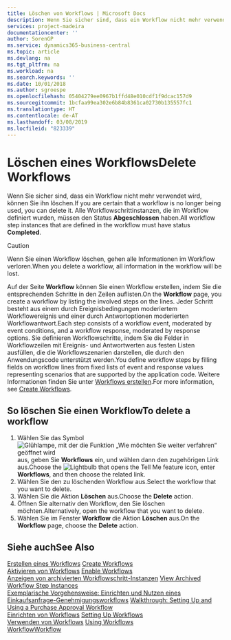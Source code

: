 ```yaml
---
title: Löschen von Workflows | Microsoft Docs
description: Wenn Sie sicher sind, dass ein Workflow nicht mehr verwendet wird, können Sie ihn löschen. Alle Workflowschrittinstanzen, die im Workflow definiert wurden, müssen den Status **Abgeschlossen** haben.
services: project-madeira
documentationcenter: ''
author: SorenGP
ms.service: dynamics365-business-central
ms.topic: article
ms.devlang: na
ms.tgt_pltfrm: na
ms.workload: na
ms.search.keywords: ''
ms.date: 10/01/2018
ms.author: sgroespe
ms.openlocfilehash: 05404279ee0967b1ffd48e010cdf1f9dcac157d9
ms.sourcegitcommit: 1bcfaa99ea302e6b84b8361ca02730b135557fc1
ms.translationtype: HT
ms.contentlocale: de-AT
ms.lasthandoff: 03/08/2019
ms.locfileid: "823339"
---
```

# <a name="delete-workflows"></a><span data-ttu-id="f5bf1-104">Löschen eines Workflows</span><span class="sxs-lookup"><span data-stu-id="f5bf1-104">Delete Workflows</span></span>
<span data-ttu-id="f5bf1-105">Wenn Sie sicher sind, dass ein Workflow nicht mehr verwendet wird, können Sie ihn löschen.</span><span class="sxs-lookup"><span data-stu-id="f5bf1-105">If you are certain that a workflow is no longer being used, you can delete it.</span></span> <span data-ttu-id="f5bf1-106">Alle Workflowschrittinstanzen, die im Workflow definiert wurden, müssen den Status **Abgeschlossen** haben.</span><span class="sxs-lookup"><span data-stu-id="f5bf1-106">All workflow step instances that are defined in the workflow must have status **Completed**.</span></span>  

> [!CAUTION]  
>  <span data-ttu-id="f5bf1-107">Wenn Sie einen Workflow löschen, gehen alle Informationen im Workflow verloren.</span><span class="sxs-lookup"><span data-stu-id="f5bf1-107">When you delete a workflow, all information in the workflow will be lost.</span></span>  

 <span data-ttu-id="f5bf1-108">Auf der Seite **Workflow** können Sie einen Workflow erstellen, indem Sie die entsprechenden Schritte in den Zeilen auflisten.</span><span class="sxs-lookup"><span data-stu-id="f5bf1-108">On the **Workflow** page, you create a workflow by listing the involved steps on the lines.</span></span> <span data-ttu-id="f5bf1-109">Jeder Schritt besteht aus einem durch Ereignisbedingungen moderiertem Workflowereignis und einer durch Antwortoptionen moderierten Workflowantwort.</span><span class="sxs-lookup"><span data-stu-id="f5bf1-109">Each step consists of a workflow event, moderated by event conditions, and a workflow response, moderated by response options.</span></span> <span data-ttu-id="f5bf1-110">Sie definieren Workflowschritte, indem Sie die Felder in Workflowzeilen mit Ereignis- und Antwortwerten aus festen Listen ausfüllen, die die Workflowszenarien darstellen, die durch den Anwendungscode unterstützt werden.</span><span class="sxs-lookup"><span data-stu-id="f5bf1-110">You define workflow steps by filling fields on workflow lines from fixed lists of event and response values representing scenarios that are supported by the application code.</span></span> <span data-ttu-id="f5bf1-111">Weitere Informationen finden Sie unter [Workflows erstellen](across-how-to-create-workflows.md).</span><span class="sxs-lookup"><span data-stu-id="f5bf1-111">For more information, see [Create Workflows](across-how-to-create-workflows.md).</span></span>  

## <a name="to-delete-a-workflow"></a><span data-ttu-id="f5bf1-112">So löschen Sie einen Workflow</span><span class="sxs-lookup"><span data-stu-id="f5bf1-112">To delete a workflow</span></span>  
1.  <span data-ttu-id="f5bf1-113">Wählen Sie das Symbol ![Glühlampe, mit der die Funktion „Wie möchten Sie weiter verfahren“ geöffnet wird](media/ui-search/search_small.png "Wie möchten Sie weiter verfahren?") aus, geben Sie **Workflows** ein, und wählen dann den zugehörigen Link aus.</span><span class="sxs-lookup"><span data-stu-id="f5bf1-113">Choose the ![Lightbulb that opens the Tell Me feature](media/ui-search/search_small.png "Tell me what you want to do") icon, enter **Workflows**, and then choose the related link.</span></span>  
2.  <span data-ttu-id="f5bf1-114">Wählen Sie den zu löschenden Workflow aus.</span><span class="sxs-lookup"><span data-stu-id="f5bf1-114">Select the workflow that you want to delete.</span></span>  
3.  <span data-ttu-id="f5bf1-115">Wählen Sie die Aktion **Löschen** aus.</span><span class="sxs-lookup"><span data-stu-id="f5bf1-115">Choose the **Delete** action.</span></span>  
4.  <span data-ttu-id="f5bf1-116">Öffnen Sie alternativ den Workflow, den Sie löschen möchten.</span><span class="sxs-lookup"><span data-stu-id="f5bf1-116">Alternatively, open the workflow that you want to delete.</span></span>  
5.  <span data-ttu-id="f5bf1-117">Wählen Sie im Fenster **Workflow** die Aktion **Löschen** aus.</span><span class="sxs-lookup"><span data-stu-id="f5bf1-117">On the **Workflow** page, choose the **Delete** action.</span></span>  

## <a name="see-also"></a><span data-ttu-id="f5bf1-118">Siehe auch</span><span class="sxs-lookup"><span data-stu-id="f5bf1-118">See Also</span></span>  
 <span data-ttu-id="f5bf1-119">[Erstellen eines Workflows](across-how-to-create-workflows.md) </span><span class="sxs-lookup"><span data-stu-id="f5bf1-119">[Create Workflows](across-how-to-create-workflows.md) </span></span>  
 <span data-ttu-id="f5bf1-120">[Aktivieren von Workflows](across-how-to-enable-workflows.md) </span><span class="sxs-lookup"><span data-stu-id="f5bf1-120">[Enable Workflows](across-how-to-enable-workflows.md) </span></span>  
 <span data-ttu-id="f5bf1-121">[Anzeigen von archivierten Workflowschritt-Instanzen](across-how-to-view-archived-workflow-step-instances.md) </span><span class="sxs-lookup"><span data-stu-id="f5bf1-121">[View Archived Workflow Step Instances](across-how-to-view-archived-workflow-step-instances.md) </span></span>  
 <span data-ttu-id="f5bf1-122">[Exemplarische Vorgehensweise: Einrichten und Nutzen eines Einkaufsanfrage-Genehmigungsworkflows](walkthrough-setting-up-and-using-a-purchase-approval-workflow.md) </span><span class="sxs-lookup"><span data-stu-id="f5bf1-122">[Walkthrough: Setting Up and Using a Purchase Approval Workflow](walkthrough-setting-up-and-using-a-purchase-approval-workflow.md) </span></span>  
 <span data-ttu-id="f5bf1-123">[Einrichten von Workflows](across-set-up-workflows.md) </span><span class="sxs-lookup"><span data-stu-id="f5bf1-123">[Setting Up Workflows](across-set-up-workflows.md) </span></span>  
 <span data-ttu-id="f5bf1-124">[Verwenden von Workflows](across-use-workflows.md) </span><span class="sxs-lookup"><span data-stu-id="f5bf1-124">[Using Workflows](across-use-workflows.md) </span></span>  
 [<span data-ttu-id="f5bf1-125">Workflow</span><span class="sxs-lookup"><span data-stu-id="f5bf1-125">Workflow</span></span>](across-workflow.md)   
